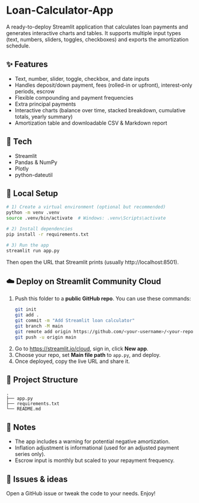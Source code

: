 # Loan-Calculator-App

A ready-to-deploy Streamlit application that calculates loan payments and generates interactive charts and tables. It supports multiple input types (text, numbers, sliders, toggles, checkboxes) and exports the amortization schedule.

## ✨ Features
- Text, number, slider, toggle, checkbox, and date inputs
- Handles deposit/down payment, fees (rolled-in or upfront), interest-only periods, escrow
- Flexible compounding and payment frequencies
- Extra principal payments
- Interactive charts (balance over time, stacked breakdown, cumulative totals, yearly summary)
- Amortization table and downloadable CSV & Markdown report

## 🧰 Tech
- Streamlit
- Pandas & NumPy
- Plotly
- python-dateutil

## 🔧 Local Setup
```bash
# 1) Create a virtual environment (optional but recommended)
python -m venv .venv
source .venv/bin/activate  # Windows: .venv\Scripts\activate

# 2) Install dependencies
pip install -r requirements.txt

# 3) Run the app
streamlit run app.py
```
Then open the URL that Streamlit prints (usually http://localhost:8501).

## ☁️ Deploy on Streamlit Community Cloud
1. Push this folder to a **public GitHub repo**. You can use these commands:
   ```bash
   git init
   git add .
   git commit -m "Add Streamlit loan calculator"
   git branch -M main
   git remote add origin https://github.com/<your-username>/<your-repo>.git
   git push -u origin main
   ```
2. Go to https://streamlit.io/cloud, sign in, click **New app**.
3. Choose your repo, set **Main file path** to `app.py`, and deploy.
4. Once deployed, copy the live URL and share it.

## 📁 Project Structure
```
.
├── app.py
├── requirements.txt
└── README.md
```

## 📝 Notes
- The app includes a warning for potential negative amortization.
- Inflation adjustment is informational (used for an adjusted payment series only).
- Escrow input is monthly but scaled to your repayment frequency.

## 🐞 Issues & ideas
Open a GitHub issue or tweak the code to your needs. Enjoy!
